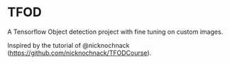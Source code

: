 # TFOD

A Tensorflow Object detection project with fine tuning on custom images.

Inspired by the tutorial of @nicknochnack (https://github.com/nicknochnack/TFODCourse).
